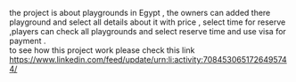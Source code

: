 the project is about playgrounds in Egypt , the owners can added there playground and select all details about it with price , select time for reserve ,players can check all playgrounds and select reserve time and use visa for payment . </br>
to see how this project work please check this link https://www.linkedin.com/feed/update/urn:li:activity:7084530651726495744/ 


